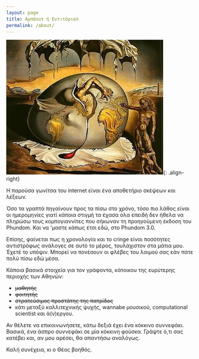 ```yaml
---
layout: page
title: Αμπάουτ ή Εντιτόριαλ
permalink: /about/
---
```


![right-aligned-image](/images/about.jpg){: .align-right}

Η παρούσα γωνίτσα του internet είναι ένα αποθετήριο σκέψεων και λέξεων.

Όσο τα γραπτά πηγαίνουν προς τα πίσω στο χρόνο, τόσο πιο λάθος είναι οι ημερομηνίες γιατί κάποια στιγμή τα έχασα όλα επειδή δεν ήθελα να πληρώσω τους κομπογιαννίτες που σήκωναν τη προηγούμενη έκδοση του Phundom. Και να 'μαστε κάπως έτσι εδώ, στο Phundom 3.0.

Επίσης, φαίνεται πως η χρονολογία και το cringe είναι ποσότητες αντιστρόφως ανάλογες σε αυτό το μέρος, τουλάχιστον στα μάτια μου. Έχετέ το υπόψιν. Μπορεί να πονέσουν οι φλέβες του λαιμού σας εάν πάτε πολύ πίσω εδώ μέσα.

Κάποια βασικά στοιχεία για τον γράφοντα, κάτοικου της ευρύτερης περιοχής των Αθηνών:

- <strike>μαθητής</strike>
- <strike>φοιτητής</strike>
- <strike>στρατεύσιμος προστάτης της πατρίδος</strike>
- κάτι μεταξύ καλλιτεχνικής ψυχής, wannabe μουσικού, computational scientist και ά(ν)εργου.

Αν θέλετε να επικοινωνήσετε, κάτω δεξιά έχει ένα κόκκινο συννεφάκι. Βασικά, ένα άσπρο συννεφάκι σε μία κόκκινη φούσκα. Γράψτε ό,τι σας κατέβει και, αν μου αρέσει, θα απαντήσω αναλόγως.

Καλή συνέχεια, κι ο Θέος βοηθός.

<!-- Η ιστοσελίδα είναι αυτό που λέει ο υπότιτλός της, το οποίο ελεύθερα μεταφράζεται ως εξής: Μια απόπειρα να διοχετευθεί κάπου όχι το τι σκέφτεται ο γράφων, αλλά ό,τι είναι ενοχλητικό και άμορφο -σαν μια ενοχλητική παρανυχίδα που, παρόλο που νιώθεις ότι είναι εκεί, ίσα που τη βλέπεις και δεν μπορείς να την κόψεις-, να αποθηκευτεί σε κάποιους μακρινούς, απρόσωπους servers για να ηρεμήσουμε λίγο κι εμείς.

Τα κείμενα του Phundom βρίσκονται (προφανώς) συγκεντρωμένα στη σελίδα <a href="/category/texts/">Κείμενα</a>. Διάφορες υποκατηγορίες θα σας βοηθήσουν να πλοηγηθείτε σε πιο συγκεκριμένες μορφές. Παλαιότερα κείμενα, από τις εποχές της ανέμελης νιότης μου, βρίσκονται στη σελίδα <a href="/category/juveniles/">Τα Ανήλικα</a>.

Λίγα στοιχεία για τον γράφοντα: Πρώην φοιτητής, πρώην προστάτης της Πατρίδος, με κάποιον περίεργο τρόπο κοινωνικά αντικοινωνικός, επιρρεπής στην αδιαφορία και βολεμένος στην ηρεμία.

Σχολιάστε κι <a href="http://phundom.art/contact">επικοινωνείστε</a> μαζί μου ελεύθερα. Καλή συνέχεια, κι ο Θεός βοηθός. -->
